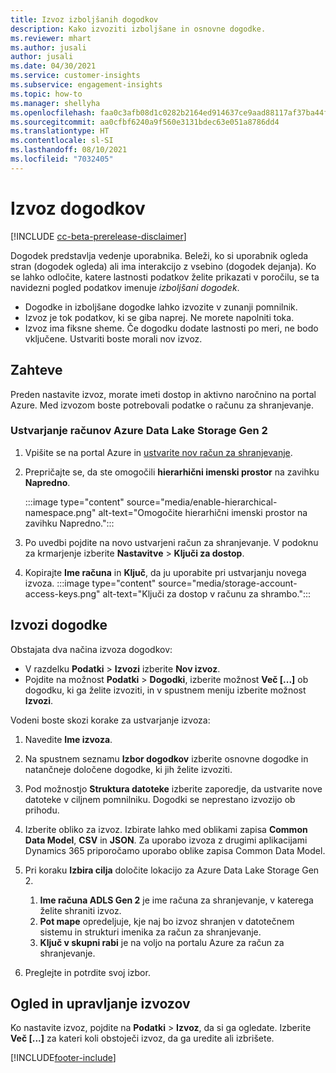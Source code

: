 ```yaml
---
title: Izvoz izboljšanih dogodkov
description: Kako izvoziti izboljšane in osnovne dogodke.
ms.reviewer: mhart
ms.author: jusali
author: jusali
ms.date: 04/30/2021
ms.service: customer-insights
ms.subservice: engagement-insights
ms.topic: how-to
ms.manager: shellyha
ms.openlocfilehash: faa0c3afb08d1c0282b2164ed914637ce9aad88117af37ba44fdb81e7610e574
ms.sourcegitcommit: aa0cfbf6240a9f560e3131bdec63e051a8786dd4
ms.translationtype: HT
ms.contentlocale: sl-SI
ms.lasthandoff: 08/10/2021
ms.locfileid: "7032405"
---
```

# <a name="export-events"></a>Izvoz dogodkov

[!INCLUDE [cc-beta-prerelease-disclaimer](includes/cc-beta-prerelease-disclaimer.md)]

Dogodek predstavlja vedenje uporabnika. Beleži, ko si uporabnik ogleda stran (dogodek ogleda) ali ima interakcijo z vsebino (dogodek dejanja). Ko se lahko odločite, katere lastnosti podatkov želite prikazati v poročilu, se ta navidezni pogled podatkov imenuje *izboljšani dogodek*. 

- Dogodke in izboljšane dogodke lahko izvozite v zunanji pomnilnik. 
- Izvoz je tok podatkov, ki se giba naprej. Ne morete napolniti toka. 
- Izvoz ima fiksne sheme. Če dogodku dodate lastnosti po meri, ne bodo vključene. Ustvariti boste morali nov izvoz.

## <a name="prerequisites"></a>Zahteve

Preden nastavite izvoz, morate imeti dostop in aktivno naročnino na portal Azure. Med izvozom boste potrebovali podatke o računu za shranjevanje. 

### <a name="create-an-azure-data-lake-storage-gen-2-accounts"></a>Ustvarjanje računov Azure Data Lake Storage Gen 2

1. Vpišite se na portal Azure in [ustvarite nov račun za shranjevanje](/azure/storage/common/storage-account-create). 

1. Prepričajte se, da ste omogočili **hierarhični imenski prostor** na zavihku **Napredno**. 

   :::image type="content" source="media/enable-hierarchical-namespace.png" alt-text="Omogočite hierarhični imenski prostor na zavihku Napredno.":::

1. Po uvedbi pojdite na novo ustvarjeni račun za shranjevanje. V podoknu za krmarjenje izberite **Nastavitve** > **Ključi za dostop**. 

1. Kopirajte **Ime računa** in **Ključ**, da ju uporabite pri ustvarjanju novega izvoza.
   :::image type="content" source="media/storage-account-access-keys.png" alt-text="Ključi za dostop v računu za shrambo.":::

## <a name="export-events"></a>Izvozi dogodke

Obstajata dva načina izvoza dogodkov: 
- V razdelku **Podatki** > **Izvozi** izberite **Nov izvoz**.
- Pojdite na možnost **Podatki** > **Dogodki**, izberite možnost **Več [...]** ob dogodku, ki ga želite izvoziti, in v spustnem meniju izberite možnost **Izvozi**. 

Vodeni boste skozi korake za ustvarjanje izvoza:

1. Navedite **Ime izvoza**.

1. Na spustnem seznamu **Izbor dogodkov** izberite osnovne dogodke in natančneje določene dogodke, ki jih želite izvoziti. 

1. Pod možnostjo **Struktura datoteke** izberite zaporedje, da ustvarite nove datoteke v ciljnem pomnilniku. Dogodki se neprestano izvozijo ob prihodu.

1. Izberite obliko za izvoz. Izbirate lahko med oblikami zapisa **Common Data Model**, **CSV** in **JSON**. Za uporabo izvoza z drugimi aplikacijami Dynamics 365 priporočamo uporabo oblike zapisa Common Data Model.

1. Pri koraku **Izbira cilja** določite lokacijo za Azure Data Lake Storage Gen 2.
    1. **Ime računa ADLS Gen 2** je ime računa za shranjevanje, v katerega želite shraniti izvoz. 
    1. **Pot mape** opredeljuje, kje naj bo izvoz shranjen v datotečnem sistemu in strukturi imenika za račun za shranjevanje.
    1. **Ključ v skupni rabi** je na voljo na portalu Azure za račun za shranjevanje.

1. Preglejte in potrdite svoj izbor.

## <a name="view-and-manage-exports"></a>Ogled in upravljanje izvozov

Ko nastavite izvoz, pojdite na **Podatki** > **Izvoz**, da si ga ogledate. Izberite **Več [...]** za kateri koli obstoječi izvoz, da ga uredite ali izbrišete.


[!INCLUDE[footer-include](../includes/footer-banner.md)]